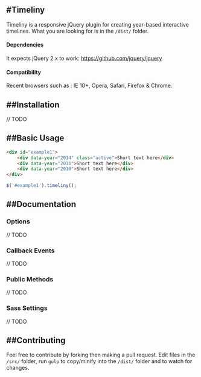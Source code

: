 #Timeliny
-----------
Timeliny is a responsive jQuery plugin for creating year-based interactive timelines.
What you are looking for is in the `/dist/` folder.

#### Dependencies
It expects jQuery 2.x to work: https://github.com/jquery/jquery

#### Compatibility
Recent browsers such as :
IE 10+, Opera, Safari, Firefox & Chrome.

##Installation
-----------
// TODO

##Basic Usage
-----------
```html
<div id="example1">
	<div data-year="2014" class="active">Short text here</div>
	<div data-year="2011">Short text here</div>
	<div data-year="2010">Short text here</div>
</div>
```

```js
$('#example1').timeliny();
```

##Documentation
-----------

### Options

// TODO

### Callback Events

// TODO

### Public Methods

// TODO

### Sass Settings

// TODO


##Contributing
-----------
Feel free to contribute by forking then making a pull request.
Edit files in the `/src/` folder,  run `gulp` to copy/minify into the `/dist/` folder and to watch for changes.
